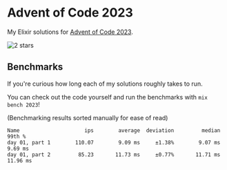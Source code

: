 # Advent of Code 2023

My Elixir solutions for [Advent of Code 2023](https://adventofcode.com/2023).

<!-- stars 2023 start --><img src="https://img.shields.io/static/v1?label=2023&message=2%20stars&style=for-the-badge&color=red" alt="2 stars" /><!-- stars 2023 end -->

## Benchmarks

If you're curious how long each of my solutions roughly takes to run.

You can check out the code yourself and run the benchmarks with `mix bench 2023`!

(Benchmarking results sorted manually for ease of read)

```
Name                     ips        average  deviation         median         99th %
day 01, part 1        110.07        9.09 ms     ±1.38%        9.07 ms        9.69 ms
day 01, part 2         85.23       11.73 ms     ±0.77%       11.71 ms       11.96 ms
```
